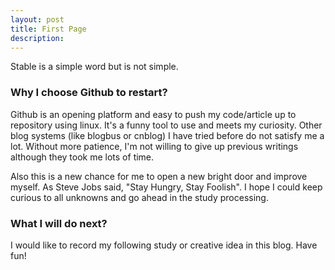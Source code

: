 ```yaml
---
layout: post
title: First Page
description: 
---
```


Stable is a simple word but is not simple.

### Why I choose Github to restart?

Github is an opening platform and easy to push my code/article up to repository using linux. It's a funny tool to use and meets my curiosity. Other blog systems (like blogbus or cnblog) I have tried before do not satisfy me a lot. Without more patience, I'm not willing to give up previous writings although they took me lots of time. 

Also this is a new chance for me to open a new bright door and improve myself. 
As Steve Jobs said, "Stay Hungry, Stay Foolish". I hope I could keep curious to all unknowns and go ahead in the study processing.

### What I will do next?

I would like to record my following study or creative idea in this blog. Have fun!
